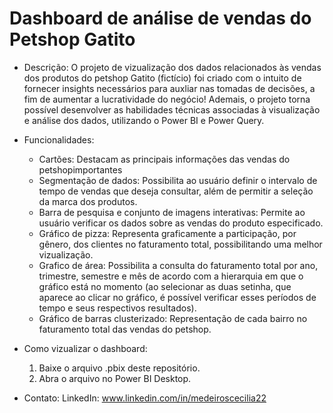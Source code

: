 # Dashboard de análise de vendas do Petshop Gatito

* Descrição:
O projeto de vizualização dos dados relacionados às vendas dos produtos do petshop Gatito (fictício) foi criado com o intuito de fornecer insights necessários para auxliar nas tomadas de decisões, a fim de aumentar a lucratividade do negócio! Ademais, o projeto torna possível desenvolver as habilidades técnicas associadas à visualização e análise dos dados, utilizando o Power BI e Power Query.

* Funcionalidades:
  - Cartões: Destacam as principais informações das vendas do petshopimportantes
  - Segmentação de dados: Possibilita ao usuário definir o intervalo de tempo de vendas que deseja consultar, além de permitir a seleção da marca dos produtos.
  - Barra de pesquisa e conjunto de imagens interativas: Permite ao usuário verificar os dados sobre as vendas do produto especificado.
  - Gráfico de pizza: Representa graficamente a participação, por gênero, dos clientes no faturamento total, possibilitando uma melhor vizualização.
  - Grafico de área: Possibilita a consulta do faturamento total por ano, trimestre, semestre e mês de acordo com a hierarquia em que o gráfico está no momento (ao selecionar as duas 
    setinha, que aparece ao clicar no gráfico, é possível verificar esses períodos de tempo e seus respectivos resultados).
  - Gráfico de barras clusterizado: Representação de cada bairro no faturamento total das vendas do petshop.

* Como vizualizar o dashboard:
   1) Baixe o arquivo .pbix deste repositório.
   2) Abra o arquivo no Power BI Desktop.

* Contato:
   LinkedIn: www.linkedin.com/in/medeiroscecilia22   


